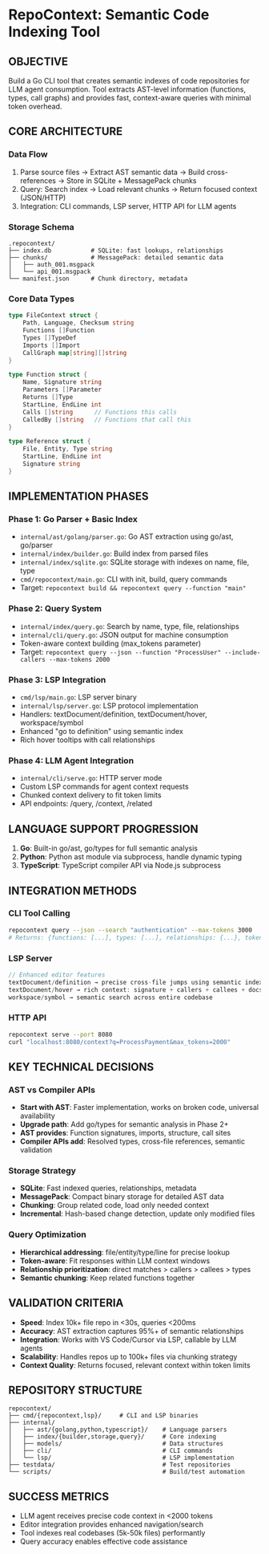 # RepoContext: Semantic Code Indexing Tool

## OBJECTIVE
Build a Go CLI tool that creates semantic indexes of code repositories for LLM agent consumption. Tool extracts AST-level information (functions, types, call graphs) and provides fast, context-aware queries with minimal token overhead.

## CORE ARCHITECTURE

### Data Flow
1. Parse source files → Extract AST semantic data → Build cross-references → Store in SQLite + MessagePack chunks
2. Query: Search index → Load relevant chunks → Return focused context (JSON/HTTP)
3. Integration: CLI commands, LSP server, HTTP API for LLM agents

### Storage Schema
```
.repocontext/
├── index.db           # SQLite: fast lookups, relationships  
├── chunks/            # MessagePack: detailed semantic data
│   ├── auth_001.msgpack
│   └── api_001.msgpack
└── manifest.json      # Chunk directory, metadata
```

### Core Data Types
```go
type FileContext struct {
    Path, Language, Checksum string
    Functions []Function
    Types []TypeDef  
    Imports []Import
    CallGraph map[string][]string
}

type Function struct {
    Name, Signature string
    Parameters []Parameter
    Returns []Type
    StartLine, EndLine int
    Calls []string      // Functions this calls
    CalledBy []string   // Functions that call this
}

type Reference struct {
    File, Entity, Type string
    StartLine, EndLine int
    Signature string
}
```

## IMPLEMENTATION PHASES

### Phase 1: Go Parser + Basic Index
- `internal/ast/golang/parser.go`: Go AST extraction using go/ast, go/parser
- `internal/index/builder.go`: Build index from parsed files
- `internal/index/sqlite.go`: SQLite storage with indexes on name, file, type
- `cmd/repocontext/main.go`: CLI with init, build, query commands
- Target: `repocontext build && repocontext query --function "main"`

### Phase 2: Query System
- `internal/index/query.go`: Search by name, type, file, relationships
- `internal/cli/query.go`: JSON output for machine consumption
- Token-aware context building (max_tokens parameter)
- Target: `repocontext query --json --function "ProcessUser" --include-callers --max-tokens 2000`

### Phase 3: LSP Integration  
- `cmd/lsp/main.go`: LSP server binary
- `internal/lsp/server.go`: LSP protocol implementation
- Handlers: textDocument/definition, textDocument/hover, workspace/symbol
- Enhanced "go to definition" using semantic index
- Rich hover tooltips with call relationships

### Phase 4: LLM Agent Integration
- `internal/cli/serve.go`: HTTP server mode
- Custom LSP commands for agent context requests
- Chunked context delivery to fit token limits
- API endpoints: /query, /context, /related

## LANGUAGE SUPPORT PROGRESSION
1. **Go**: Built-in go/ast, go/types for full semantic analysis
2. **Python**: Python ast module via subprocess, handle dynamic typing
3. **TypeScript**: TypeScript compiler API via Node.js subprocess

## INTEGRATION METHODS

### CLI Tool Calling
```bash
repocontext query --json --search "authentication" --max-tokens 3000
# Returns: {functions: [...], types: [...], relationships: {...}, token_count: 2847}
```

### LSP Server  
```go
// Enhanced editor features
textDocument/definition → precise cross-file jumps using semantic index
textDocument/hover → rich context: signature + callers + callees + docs
workspace/symbol → semantic search across entire codebase
```

### HTTP API
```bash
repocontext serve --port 8080
curl "localhost:8080/context?q=ProcessPayment&max_tokens=2000"
```

## KEY TECHNICAL DECISIONS

### AST vs Compiler APIs
- **Start with AST**: Faster implementation, works on broken code, universal availability
- **Upgrade path**: Add go/types for semantic analysis in Phase 2+
- **AST provides**: Function signatures, imports, structure, call sites
- **Compiler APIs add**: Resolved types, cross-file references, semantic validation

### Storage Strategy
- **SQLite**: Fast indexed queries, relationships, metadata
- **MessagePack**: Compact binary storage for detailed AST data  
- **Chunking**: Group related code, load only needed context
- **Incremental**: Hash-based change detection, update only modified files

### Query Optimization
- **Hierarchical addressing**: file/entity/type/line for precise lookup
- **Token-aware**: Fit responses within LLM context windows
- **Relationship prioritization**: direct matches > callers > callees > types
- **Semantic chunking**: Keep related functions together

## VALIDATION CRITERIA
- **Speed**: Index 10k+ file repo in <30s, queries <200ms
- **Accuracy**: AST extraction captures 95%+ of semantic relationships  
- **Integration**: Works with VS Code/Cursor via LSP, callable by LLM agents
- **Scalability**: Handles repos up to 100k+ files via chunking strategy
- **Context Quality**: Returns focused, relevant context within token limits

## REPOSITORY STRUCTURE
```
repocontext/
├── cmd/{repocontext,lsp}/     # CLI and LSP binaries
├── internal/
│   ├── ast/{golang,python,typescript}/    # Language parsers
│   ├── index/{builder,storage,query}/     # Core indexing
│   ├── models/                            # Data structures  
│   ├── cli/                               # CLI commands
│   └── lsp/                               # LSP implementation
├── testdata/                              # Test repositories
└── scripts/                               # Build/test automation
```

## SUCCESS METRICS
- LLM agent receives precise code context in <2000 tokens
- Editor integration provides enhanced navigation/search
- Tool indexes real codebases (5k-50k files) performantly
- Query accuracy enables effective code assistance
